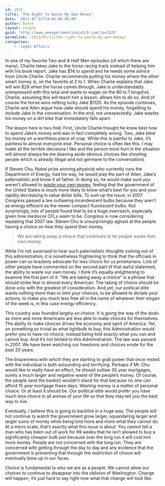 ```yaml
---
id: 1525
title: 'The Right To Waste My Own Money'
date: '2011-07-11T14:46:06-05:00'
author: Brett
layout: single
guid: 'http://www.anexperimentinscotch.com/?p=1525'
permalink: /2011/07/11/the-right-to-waste-my-own-money/
categories:
    - 'Legal Affairs'
---
```


In one of my favorite Two and A Half Men episodes (of which there are many), Charlie takes Jake to the horse racing track instead of helping him with his book report. Jake has $14 to spend and he needs some advice from Uncle Charlie. Charlie recommends putting his money where the other smart money is, on the favorite at 2 to 1. When Charlie explains that Jake will win $28 when the horse comes through, Jake is understandably unimpressed with this total and wants to wager on the 80 to 1 longshot. Charlie, assuming this will teach him a lesson, allows him to do so. And of course the horse wins netting lucky Jake $1120. As the episode continues, Charlie and Allen argue how Jake should spend his money, forgetting to include Jake in the conversation. In the end, not unexpectedly, Jake wastes his money on a dirt bike that immediately falls apart.

The lesson here is two-fold. First, Uncle Charlie thought he knew best how to spend Jake’s money and was in fact completely wrong. Two, Jake blew his money on a worthless piece of crap. While this is painful to Jake, it’s painless to almost everyone else. Personal choice is often like this. I may make all the terrible decisions I like and the person most hurt in the situation will almost always be me (leaving aside obvious choices like shooting people which is already illegal and not germane to the conversation).

If Steven Chu, Nobel prize winning physicist who currently runs the Department of Energy, had his way, he would play the part of Allen, Jake’s paternalistic and know it all father. In doing so, he would make sure you weren’t allowed to [waste your own money](http://www.nationalreview.com/corner/271470/light-motif-mark-steyn), feeling that the government of the United States is much more likely to know what’s best for you and your rapidly decreasing in value dollar bills. To sum up the issue, in 2007 Congress passed a law outlawing incandescent bulbs because they aren’t as energy efficient as the newer compact fluorescent bulbs. Not surprisingly, lots of people found that to be a huge overreach, especially given how mediocre CFLs seem to be. Congress is now considering repealing that 2007 law. Steven Chu is unsurprisingly aghast at the people having a choice on how they spend their money.

> We are taking away a choice that continues to let people waste their own money.

While I’m not surprised to hear such paternalistic thoughts coming out of this administration, it is nonetheless frightening to think that the officials in power can so brazenly advocate for less choice for us proletarians. Lots of other people have commented on the second part of that awful statement, the ability to waste our own money. I think it’s equally enlightening to examine the first part of it. “We are taking away a choice” is a phrase that should strike fear in almost every American. The taking of choice should be done only with the greatest of consideration. And yet, our political elite wants nothing more than to limit your choices, to be allowed to dictate your actions, to make you much less free all in the name of whatever their slogan of the week is, in this case energy efficiency.

This country was founded largely on choice. It is going the way of the dodo as more and more Americans are less able to make choices for themselves. The ability to make choices drives the economy and spirit of America. Yet, on something so trivial as what lightbulb to buy, this Administration would prefer you to have no choice, instead being told exactly what you can and cannot buy. And it’s not limited to this Administration. The law was passed in 2007. We have been watching our freedoms and choices erode for the past 20 years.

The brazenness with which they are starting to grab power that once rested with the individual is both astounding and terrifying. Perhaps if Mr. Chu would like to really have an effect, he should outlaw 30 year mortgages, surely a much larger and negative waste of the people’s money. Of course, the people (and the banks!) wouldn’t stand for that because no one can afford 15 year mortgage these days. Wasting money is a matter of personal choice. Or at least it should be. Our political elite would prefer you have much less choice in all arenas of your life so that they may tell you the best way to live.

Eventually, I believe this is going to backfire in a huge way. The people will not continue to watch the government grow larger, squandering larger and larger sums of money while being told more and more what they cannot do. At a micro scale, that’s exactly what this issue is about. You cannot tell a man who has been out of work for 99 weeks that he isn’t allowed to buy a significantly cheaper bulb just because over the long run it will cost him more money. People are not concerned with the long run. They are concerned with getting through the day to day and any evidence that the government is preventing that through the restriction of choice will eventually blow up in our faces.

Choice is fundamental to who we are as a people. We cannot allow our choices to continue to disappear into the oblivion of Washington. Change will happen, it’s just hard to say right now what that change will look like.